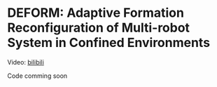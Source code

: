 # DEFORM: Adaptive Formation Reconfiguration of Multi-robot System in Confined Environments

Video: [bilibili](https://www.bilibili.com/video/BV1iBY9epEhX)

Code comming soon
